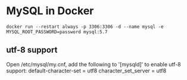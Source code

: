 # MySQL in Docker
```
docker run --restart always -p 3306:3306 -d --name mysql -e MYSQL_ROOT_PASSWORD=password mysql:5.7
```

## utf-8 support
Open /etc/mysql/my.cnf, add the following to '[mysqld]' to enable utf-8 support:
default-character-set = utf8
character_set_server = utf8

